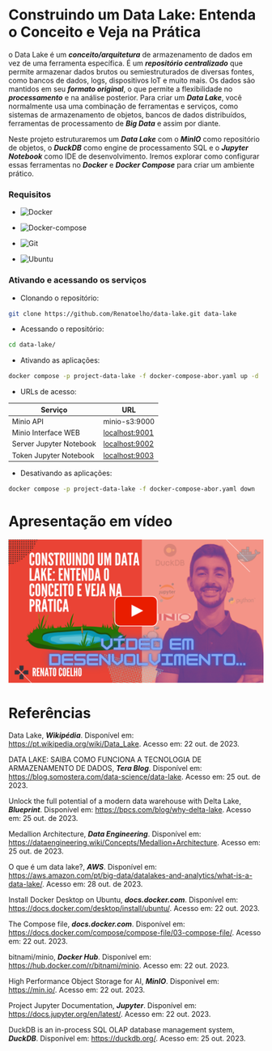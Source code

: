 # Construindo um Data Lake: Entenda o Conceito e Veja na Prática

o Data Lake é um ***conceito/arquitetura*** de armazenamento de dados em vez de uma ferramenta específica. É um ***repositório centralizado*** que permite armazenar dados brutos ou semiestruturados de diversas fontes, como bancos de dados, logs, dispositivos IoT e muito mais. Os dados são mantidos em seu ***formato original***, o que permite a flexibilidade no ***processamento*** e na análise posterior. Para criar um ***Data Lake***, você normalmente usa uma combinação de ferramentas e serviços, como sistemas de armazenamento de objetos, bancos de dados distribuídos, ferramentas de processamento de ***Big Data*** e assim por diante.

Neste projeto estruturaremos um ***Data Lake*** com o ***MinIO*** como repositório de objetos, o ***DuckDB*** como engine de processamento SQL e o ***Jupyter Notebook*** como IDE de desenvolvimento. Iremos explorar como configurar essas ferramentas no ***Docker*** e ***Docker Compose*** para criar um ambiente prático.


### Requisitos

+ ![Docker](https://img.shields.io/badge/Docker-23.0.3-E3E3E3)

+ ![Docker-compose](https://img.shields.io/badge/Docker--compose-1.25.0-E3E3E3)

+ ![Git](https://img.shields.io/badge/Git-2.25.1%2B-E3E3E3)

+ ![Ubuntu](https://img.shields.io/badge/Ubuntu-20.04-E3E3E3)


### Ativando e acessando os serviços

+ Clonando o repositório:

```bash
git clone https://github.com/Renatoelho/data-lake.git data-lake
```

+ Acessando o repositório:

```bash
cd data-lake/
```

+ Ativando as aplicações:

```bash
docker compose -p project-data-lake -f docker-compose-abor.yaml up -d
```

+ URLs de acesso:

|Serviço            |URL           |
|-------------------|--------------| 
|Minio API          |minio-s3:9000 |
|Minio Interface WEB|[localhost:9001](http://localhost:9001)|
|Server Jupyter Notebook|[localhost:9002](http://localhost:9002)|
|Token Jupyter Notebook|[localhost:9003](http://localhost:9003)|

+ Desativando as aplicações:

```bash
docker compose -p project-data-lake -f docker-compose-abor.yaml down
```


# Apresentação em vídeo

<p align="center">
  <a href="https://youtube.com/@renato-coelho" target="_blank"><img src="docs/images/construindo-data-lake.png" alt="Vídeo de apresentação do Projeto"></a>
</p>


# Referências

Data Lake, ***Wikipédia***. Disponível em: <https://pt.wikipedia.org/wiki/Data_Lake>. Acesso em: 22 out. de 2023.

DATA LAKE: SAIBA COMO FUNCIONA A TECNOLOGIA DE ARMAZENAMENTO DE DADOS, ***Tera Blog***. Disponível em: <https://blog.somostera.com/data-science/data-lake>. Acesso em: 25 out. de 2023.

Unlock the full potential of a modern data warehouse with Delta Lake, ***Blueprint***. Disponível em: <https://bpcs.com/blog/why-delta-lake>. Acesso em: 25 out. de 2023.

Medallion Architecture, ***Data Engineering***. Disponível em: <https://dataengineering.wiki/Concepts/Medallion+Architecture>. Acesso em: 25 out. de 2023.

O que é um data lake?, ***AWS***. Disponível em: <https://aws.amazon.com/pt/big-data/datalakes-and-analytics/what-is-a-data-lake/>. Acesso em: 28 out. de 2023.

Install Docker Desktop on Ubuntu, ***docs.docker.com***. Disponível em: <https://docs.docker.com/desktop/install/ubuntu/>. Acesso em: 22 out. 2023.

The Compose file, ***docs.docker.com***. Disponível em: <https://docs.docker.com/compose/compose-file/03-compose-file/>. Acesso em: 22 out. 2023.

bitnami/minio, ***Docker Hub***. Disponível em: <https://hub.docker.com/r/bitnami/minio>. Acesso em: 22 out. 2023.

High Performance Object Storage for AI, ***MinIO***. Disponível em: <https://min.io/>. Acesso em: 22 out. 2023.

Project Jupyter Documentation, ***Jupyter***. Disponível em: <https://docs.jupyter.org/en/latest/>. Acesso em: 22 out. 2023.

DuckDB is an in-process SQL OLAP database management system, ***DuckDB***. Disponível em: <https://duckdb.org/>. Acesso em: 25 out. 2023.
